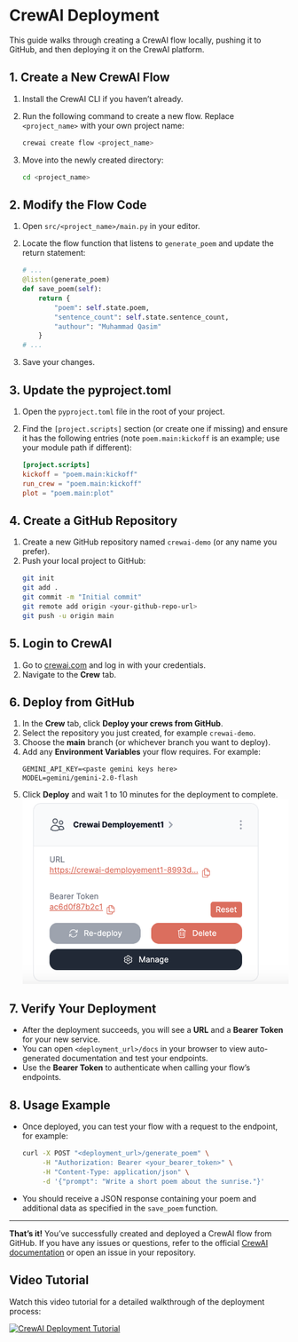 
# CrewAI Deployment

This guide walks through creating a CrewAI flow locally, pushing it to GitHub, and then deploying it on the CrewAI platform.

## 1. Create a New CrewAI Flow

1. Install the CrewAI CLI if you haven’t already.
2. Run the following command to create a new flow. Replace `<project_name>` with your own project name:

   ```bash
   crewai create flow <project_name>
   ```

3. Move into the newly created directory:

   ```bash
   cd <project_name>
   ```

## 2. Modify the Flow Code

1. Open `src/<project_name>/main.py` in your editor.
2. Locate the flow function that listens to `generate_poem` and update the return statement:

   ```python
   # ...
   @listen(generate_poem)
   def save_poem(self):
       return {
           "poem": self.state.poem,
           "sentence_count": self.state.sentence_count,
           "authour": "Muhammad Qasim"
       }
   # ...
   ```

3. Save your changes.

## 3. Update the pyproject.toml

1. Open the `pyproject.toml` file in the root of your project.
2. Find the `[project.scripts]` section (or create one if missing) and ensure it has the following entries (note `poem.main:kickoff` is an example; use your module path if different):

   ```toml
   [project.scripts]
   kickoff = "poem.main:kickoff"
   run_crew = "poem.main:kickoff"
   plot = "poem.main:plot"
   ```

## 4. Create a GitHub Repository

1. Create a new GitHub repository named `crewai-demo` (or any name you prefer).
2. Push your local project to GitHub:
   ```bash
   git init
   git add .
   git commit -m "Initial commit"
   git remote add origin <your-github-repo-url>
   git push -u origin main
   ```

## 5. Login to CrewAI

1. Go to [crewai.com](https://crewai.com/) and log in with your credentials.
2. Navigate to the **Crew** tab.

## 6. Deploy from GitHub

1. In the **Crew** tab, click **Deploy your crews from GitHub**.
2. Select the repository you just created, for example `crewai-demo`.
3. Choose the **main** branch (or whichever branch you want to deploy).
4. Add any **Environment Variables** your flow requires. For example:
   ```
   GEMINI_API_KEY=<paste gemini keys here>
   MODEL=gemini/gemini-2.0-flash
   ```
5. Click **Deploy** and wait 1 to 10 minutes for the deployment to complete.
![CrewAI Deployment](./image.png)


## 7. Verify Your Deployment

- After the deployment succeeds, you will see a **URL** and a **Bearer Token** for your new service.
- You can open `<deployment_url>/docs` in your browser to view auto-generated documentation and test your endpoints.
- Use the **Bearer Token** to authenticate when calling your flow’s endpoints.

## 8. Usage Example

- Once deployed, you can test your flow with a request to the endpoint, for example:

  ```bash
  curl -X POST "<deployment_url>/generate_poem" \
       -H "Authorization: Bearer <your_bearer_token>" \
       -H "Content-Type: application/json" \
       -d '{"prompt": "Write a short poem about the sunrise."}'
  ```

- You should receive a JSON response containing your poem and additional data as specified in the `save_poem` function.

---

**That’s it!** You’ve successfully created and deployed a CrewAI flow from GitHub. If you have any issues or questions, refer to the official [CrewAI documentation](https://crewai.com/docs) or open an issue in your repository.

## Video Tutorial

Watch this video tutorial for a detailed walkthrough of the deployment process:

[![CrewAI Deployment Tutorial](https://img.youtube.com/vi/ubIUHudIeIs/0.jpg)](https://www.youtube.com/watch?v=ubIUHudIeIs)
